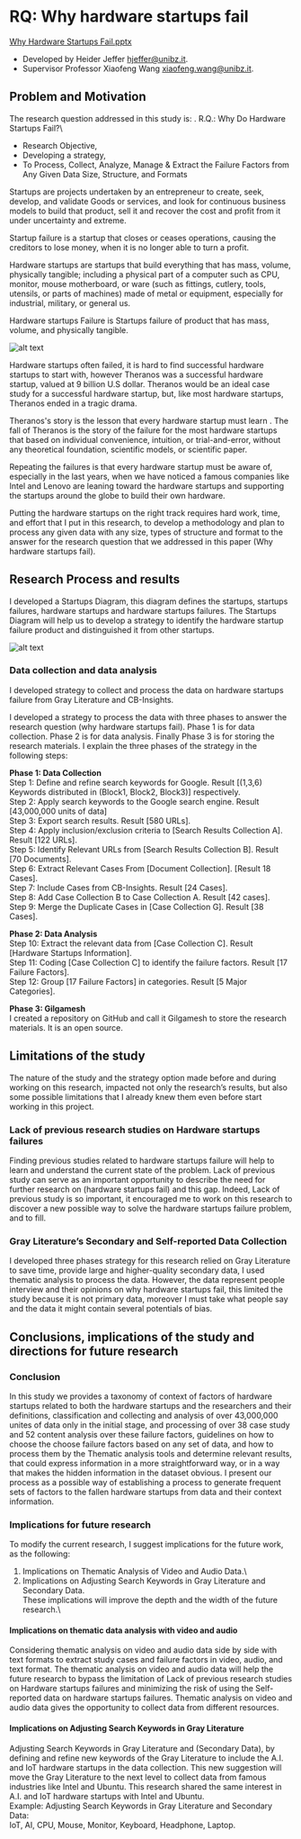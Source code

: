 # RQ: Why hardware startups fail

[Why Hardware Startups Fail.pptx](https://github.com/HeiderJeffer/Gilgamesh/files/8622357/Why.Hardware.Startups.Fail.pptx)

- Developed by Heider Jeffer hjeffer@unibz.it. 
- Supervisor Professor Xiaofeng Wang xiaofeng.wang@unibz.it.

## Problem and Motivation

The research question addressed in this study is:
. R.Q.: Why Do Hardware Startups Fail?\
- Research Objective,
 - Developing a strategy,
  - To Process, Collect, Analyze, Manage & Extract the Failure Factors from Any Given Data Size, Structure, and Formats


Startups are projects undertaken by an entrepreneur to create, seek, develop, and validate Goods or services, and look for continuous business models to build that product, sell it and recover the cost and profit from it under uncertainty and extreme.


Startup failure is a startup that closes or ceases operations, causing the creditors to lose money, when it is no longer able to turn a profit.


Hardware startups are startups that build everything that has mass, volume, physically tangible; including a physical part of a computer such as CPU, monitor, mouse motherboard, or ware (such as fittings, cutlery, tools, utensils, or parts of machines) made of metal or equipment, especially for industrial, military, or general us.


Hardware startups Failure is Startups failure of product that has mass, volume, and physically tangible.


![alt text](https://github.com/HeiderJeffer/Gilgamesh/blob/master/image/Startups%20Diagram.jpg)


Hardware startups often failed, it is hard to find successful hardware
startups to start with, however Theranos was a successful hardware
startup, valued at 9 billion U.S dollar. Theranos would be an ideal case
study for a successful hardware startup, but, like most hardware
startups, Theranos ended in a tragic drama.

Theranos's story is the lesson that every hardware startup must learn .
The fall of Theranos is the story of the failure for the most hardware
startups that based on individual convenience, intuition, or
trial-and-error, without any theoretical foundation, scientific models,
or scientific paper.

Repeating the failures is that every hardware startup must be aware of,
especially in the last years, when we have noticed a famous companies
like Intel and Lenovo are leaning toward the hardware startups and
supporting the startups around the globe to build their own hardware.

Putting the hardware startups on the right track requires hard work,
time, and effort that I put in this research, to develop a methodology
and plan to process any given data with any size, types of structure and
format to the answer for the research question that we addressed in this
paper (Why hardware startups fail).

##  Research Process and results

I developed a Startups Diagram, this diagram defines the startups,
startups failures, hardware startups and hardware startups failures. The
Startups Diagram will help us to develop a strategy to identify the
hardware startup failure product and distinguished it from other
startups. 

![alt text](https://github.com/HeiderJeffer/Gilgamesh/blob/master/image/diagram.jpg)

### Data collection and data analysis

I developed strategy to collect and process the data on hardware
startups failure from Gray Literature and CB-Insights.

I developed a strategy to process the data with three phases to answer
the research question (why hardware startups fail). Phase 1 is for data
collection. Phase 2 is for data analysis. Finally Phase 3 is for storing
the research materials. I explain the three phases of the strategy in
the following steps:

**Phase 1: Data Collection**\
Step 1: Define and refine search keywords for Google. Result \[(1,3,6)
Keywords distributed in (Block1, Block2, Block3)\] respectively.\
Step 2: Apply search keywords to the Google search engine. Result
\[43,000,000 units of data\]\
Step 3: Export search results. Result \[580 URLs\].\
Step 4: Apply inclusion/exclusion criteria to \[Search Results
Collection A\]. Result \[122 URLs\].\
Step 5: Identify Relevant URLs from \[Search Results Collection B\].
Result \[70 Documents\].\
Step 6: Extract Relevant Cases From \[Document Collection\]. \[Result 18
Cases\].\
Step 7: Include Cases from CB-Insights. Result \[24 Cases\].\
Step 8: Add Case Collection B to Case Collection A. Result \[42
cases\].\
Step 9: Merge the Duplicate Cases in \[Case Collection G\]. Result \[38
Cases\].

**Phase 2: Data Analysis**\
Step 10: Extract the relevant data from \[Case Collection C\]. Result
\[Hardware Startups Information\].\
Step 11: Coding \[Case Collection C\] to identify the failure factors.
Result \[17 Failure Factors\].\
Step 12: Group \[17 Failure Factors\] in categories. Result \[5 Major
Categories\].

**Phase 3: Gilgamesh**\
I created a repository on GitHub and call it Gilgamesh to store the
research materials. It is an open source.

## 	Limitations of the study
The nature of the study and the strategy option made before and during working on this research, impacted not only the research’s results, but also some possible limitations that I already knew them even before start working in this project. 


###	Lack of previous research studies on Hardware startups failures
Finding previous studies related to hardware startups failure will help to learn and understand the current state of the problem. Lack of previous study can serve as an important opportunity to describe the need for further research on (hardware startups fail) and this gap. Indeed, Lack of previous study is so important, it encouraged me to work on this research to discover a new possible way to solve the hardware startups failure problem, and to fill.

### Gray Literature’s Secondary and Self-reported Data Collection
I developed three phases strategy for this research relied on Gray Literature to save time, provide large and higher-quality secondary data, I used thematic analysis to process the data. However, the data represent people interview and their opinions on why hardware startups fail, this limited the study because it is not primary data, moreover I must take what people say and the data it might contain several potentials of bias. 



##  Conclusions, implications of the study and directions for future research
### Conclusion
In this study we provides a taxonomy of context of factors of hardware startups related to both the hardware startups and the researchers and their definitions, classification and collecting and analysis of over 43,000,000 unites of data only in the initial stage, and processing of over 38 case study and 52 content analysis over these failure factors, guidelines on how to choose the choose failure factors based on any set of data, and how to process them by the Thematic analysis tools and determine relevant results, that could express information in a more straightforward way, or in a way that makes the hidden information in the dataset obvious. I present our process as a possible way of establishing a process to generate frequent sets of factors to the fallen hardware startups from data and their context information.

### 	Implications for future research
To modify the current research, I suggest implications for the future work, as the following:
1.	Implications on Thematic Analysis of Video and Audio Data.\
2.	Implications on Adjusting Search Keywords in Gray Literature and Secondary Data.\
These implications will improve the depth and the width of the future research.\



####	Implications on thematic data analysis with video and audio
Considering thematic analysis on video and audio data side by side with text formats to extract study cases and failure factors in video, audio, and text format. The thematic analysis on video and audio data will help the future research to bypass the limitation of Lack of previous research studies on Hardware startups failures and minimizing the risk of using the Self-reported data on hardware startups failures. Thematic analysis on video and audio data gives the opportunity to collect data from different resources. 


#### Implications on Adjusting Search Keywords in Gray Literature
Adjusting Search Keywords in Gray Literature and (Secondary Data), by defining and refine new keywords of the Gray Literature to include the A.I. and IoT hardware startups in the data collection. This new suggestion will move the Gray Literature to the next level to collect data from famous industries like Intel and Ubuntu. This research shared the same interest in A.I. and IoT hardware startups with Intel and Ubuntu.\
Example:  Adjusting Search Keywords in Gray Literature and Secondary Data: \
IoT, AI, CPU, Mouse, Monitor, Keyboard, Headphone, Laptop.
